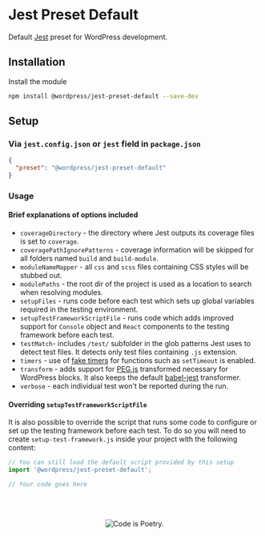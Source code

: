 # Jest Preset Default

Default [Jest](https://facebook.github.io/jest/) preset for WordPress development.

## Installation

Install the module

```bash
npm install @wordpress/jest-preset-default --save-dev
```

## Setup

### Via `jest.config.json` or `jest` field in `package.json`

```json
{
  "preset": "@wordpress/jest-preset-default"
}
```

### Usage

#### Brief explanations of options included

* `coverageDirectory` - the directory where Jest outputs its coverage files is set to `coverage`.
* `coveragePathIgnorePatterns` - coverage information will be skipped for all folders named `build` and `build-module`.
* `moduleNameMapper` - all `css` and `scss` files containing CSS styles will be stubbed out.
* `modulePaths` - the root dir of the project is used as a location to search when resolving modules.
* `setupFiles` - runs code before each test which sets up global variables required in the testing environment.
* `setupTestFrameworkScriptFile` - runs code which adds improved support for `Console` object and `React` components to the testing framework before each test.
* `testMatch`- includes `/test/` subfolder in the glob patterns Jest uses to detect test files. It detects only test files containing `.js` extension.
* `timers` - use of [fake timers](https://facebook.github.io/jest/docs/en/timer-mocks.html) for functions such as `setTimeout` is enabled.
* `transform` - adds support for [PEG.js]( https://github.com/pegjs/pegjs#javascript-api) transformed necessary for WordPress blocks. It also keeps the default [babel-jest](https://github.com/facebook/jest/tree/master/packages/babel-jest) transformer.
* `verbose` - each individual test won't be reported during the run.

#### Overriding `setupTestFrameworkScriptFile`

It is also possible to override the script that runs some code to configure or set up the testing framework before each test. To do so you will need to create `setup-test-framework.js` inside your project with the following content:

```js
// You can still load the default script provided by this setup
import '@wordpress/jest-preset-default';

// Your code goes here
```

<br/><br/><p align="center"><img src="https://s.w.org/style/images/codeispoetry.png?1" alt="Code is Poetry." /></p>

